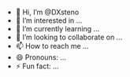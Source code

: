 - 👋 Hi, I’m @DXsteno
- 👀 I’m interested in ...
- 🌱 I’m currently learning ...
- 💞️ I’m looking to collaborate on ...
- 📫 How to reach me ...
- 😄 Pronouns: ...
- ⚡ Fun fact: ...

<!---
DXsteno/DXsteno is a ✨ special ✨ repository because its `README.md` (this file) appears on your GitHub profile.
You can click the Preview link to take a look at your changes.
--->
